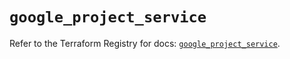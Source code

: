 # `google_project_service`

Refer to the Terraform Registry for docs: [`google_project_service`](https://registry.terraform.io/providers/hashicorp/google-beta/6.47.0/docs/resources/google_project_service).
